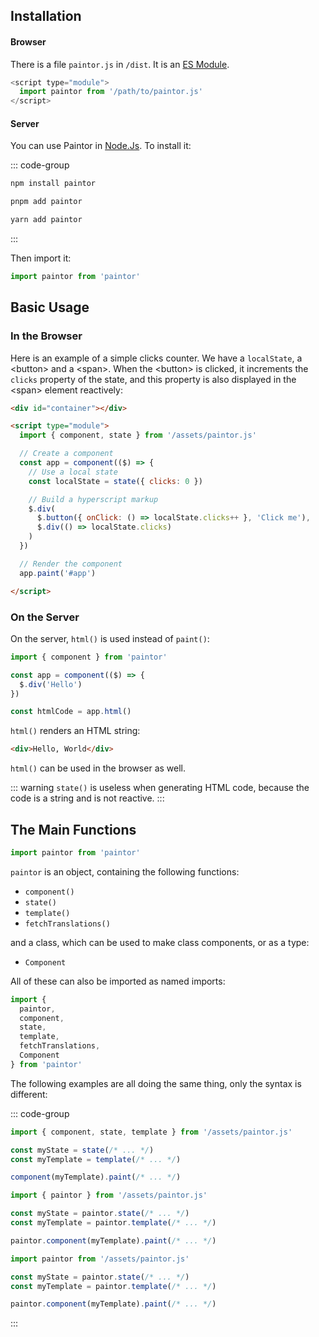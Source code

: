 ## Installation

#### Browser

There is a file `paintor.js` in `/dist`. It is an [ES Module](https://developer.mozilla.org/docs/Web/JavaScript/Guide/Modules).

```js
<script type="module">
  import paintor from '/path/to/paintor.js'
</script>
```

#### Server

You can use Paintor in [Node.Js](https://nodejs.org). To install it:

::: code-group
```bash [npm]
npm install paintor
```
```bash [pnpm]
pnpm add paintor
```
```bash [yarn]
yarn add paintor
```
:::

Then import it:
```js
import paintor from 'paintor'
```

## Basic Usage

### In the Browser

Here is an example of a simple clicks counter. We have a `localState`, a \<button\> and a \<span\>.
When the \<button\> is clicked, it increments the `clicks` property of the state, and this property
is also displayed in the \<span\> element reactively:

```html
<div id="container"></div>

<script type="module">
  import { component, state } from '/assets/paintor.js'

  // Create a component
  const app = component(($) => {
    // Use a local state
    const localState = state({ clicks: 0 })

    // Build a hyperscript markup
    $.div(
      $.button({ onClick: () => localState.clicks++ }, 'Click me'),
      $.div(() => localState.clicks)
    )
  })

  // Render the component
  app.paint('#app')

</script>
```

### On the Server

On the server, `html()` is used instead of `paint()`:

```js
import { component } from 'paintor'

const app = component(($) => {
  $.div('Hello')
})

const htmlCode = app.html()
```

`html()` renders an HTML string:

```html
<div>Hello, World</div>
```

`html()` can be used in the browser as well.

::: warning
`state()` is useless when generating HTML code, because the code is a string and is not
reactive.
:::


## The Main Functions

```js
import paintor from 'paintor'
```

`paintor` is an object, containing the following functions:
- `component()`
- `state()`
- `template()`
- `fetchTranslations()`

and a class, which can be used to make class components, or as a type:
- `Component`

All of these can also be imported as named imports:

```js
import {
  paintor,
  component,
  state,
  template,
  fetchTranslations,
  Component
} from 'paintor'
```

The following examples are all doing the same thing, only the syntax is different:

::: code-group
```js [named imports (recommended)]
import { component, state, template } from '/assets/paintor.js'

const myState = state(/* ... */)
const myTemplate = template(/* ... */)

component(myTemplate).paint(/* ... */)
```
```js [named import]
import { paintor } from '/assets/paintor.js'

const myState = paintor.state(/* ... */)
const myTemplate = paintor.template(/* ... */)

paintor.component(myTemplate).paint(/* ... */)
```
```js [default import]
import paintor from '/assets/paintor.js'

const myState = paintor.state(/* ... */)
const myTemplate = paintor.template(/* ... */)

paintor.component(myTemplate).paint(/* ... */)
```
:::

